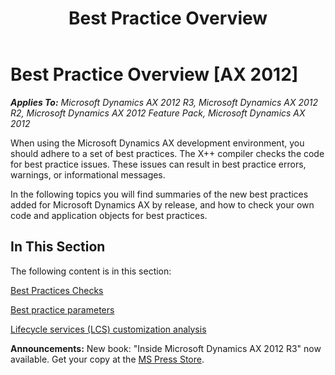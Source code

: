 ﻿---
title: Best Practice Overview
TOCTitle: Best Practice Overview
ms:assetid: 0094d1a0-233a-46f5-88cd-088d9a19549f
ms:mtpsurl: https://msdn.microsoft.com/en-us/library/Aa548778(v=AX.60)
ms:contentKeyID: 35240027
ms.date: 05/18/2015
mtps_version: v=AX.60
---

# Best Practice Overview [AX 2012]


_**Applies To:** Microsoft Dynamics AX 2012 R3, Microsoft Dynamics AX 2012 R2, Microsoft Dynamics AX 2012 Feature Pack, Microsoft Dynamics AX 2012_

When using the Microsoft Dynamics AX development environment, you should adhere to a set of best practices. The X++ compiler checks the code for best practice issues. These issues can result in best practice errors, warnings, or informational messages.

In the following topics you will find summaries of the new best practices added for Microsoft Dynamics AX by release, and how to check your own code and application objects for best practices.

## In This Section

The following content is in this section:

[Best Practices Checks](best-practices-checks.md)

[Best practice parameters](best-practice-parameters.md)

[Lifecycle services (LCS) customization analysis](lifecycle-services-lcs-customization-analysis.md)

  
**Announcements:** New book: "Inside Microsoft Dynamics AX 2012 R3" now available. Get your copy at the [MS Press Store](https://www.microsoftpressstore.com/store/inside-microsoft-dynamics-ax-2012-r3-9780735685109).

